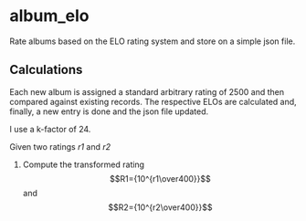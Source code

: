 # album_elo
Rate albums based on the ELO rating system and store on a simple json file.

## Calculations
Each new album is assigned a standard arbitrary rating of 2500 and then compared against existing records. The respective ELOs are calculated and, finally, a new entry is done and the json file updated.

I use a k-factor of 24.

Given two ratings *r1* and *r2*

1. 	Compute the transformed rating $$R1={10^{r1\over400}}$$ and $$R2={10^{r2\over400}}$$
